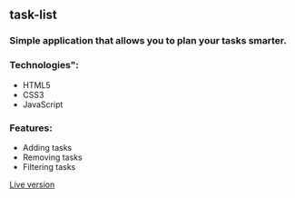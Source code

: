 <h2> task-list
<h3>Simple application that allows you to plan your tasks smarter.</h3>
  
  
 <h3>Technologies":</h3>
   <ul>
    <li>HTML5</li>
    <li>CSS3</li>
    <li>JavaScript</li>
  </ul>

  <h3>Features:</h3>
  <ul>
    <li>Adding tasks</li>
    <li>Removing tasks</li>
    <li>Filtering tasks</li>
  </ul>




  
[Live version](https://dl-todo.netlify.app/)


